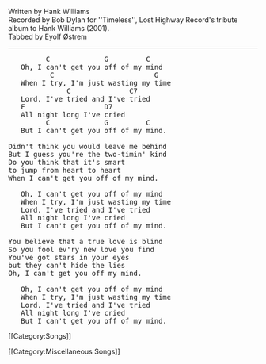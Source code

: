 Written by Hank Williams<br>
Recorded by Bob Dylan for ''Timeless'', Lost Highway Record's
tribute album to Hank Williams (2001).<br>
Tabbed by Eyolf Østrem

----
<pre class="verse">
         C             G         C
   Oh, I can't get you off of my mind
          C                        G
   When I try, I'm just wasting my time
              C              C7
   Lord, I've tried and I've tried
   F                   D7
   All night long I've cried
         C             G         C
   But I can't get you off of my mind.

Didn't think you would leave me behind
But I guess you're the two-timin' kind
Do you think that it's smart
to jump from heart to heart
When I can't get you off of my mind.

   Oh, I can't get you off of my mind
   When I try, I'm just wasting my time
   Lord, I've tried and I've tried
   All night long I've cried
   But I can't get you off of my mind.

You believe that a true love is blind
So you fool ev'ry new love you find
You've got stars in your eyes
but they can't hide the lies
Oh, I can't get you off my mind.

   Oh, I can't get you off of my mind
   When I try, I'm just wasting my time
   Lord, I've tried and I've tried
   All night long I've cried
   But I can't get you off of my mind.
</pre>

[[Category:Songs]]

[[Category:Miscellaneous Songs]]